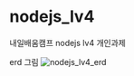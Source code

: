 # nodejs_lv4
내일배움캠프 nodejs lv4 개인과제

erd 그림
![nodejs_lv4_erd](https://github.com/tnals634/nodejs_lv4/assets/50979515/92c5100e-434a-4837-8e5b-134ac0f467e9)
